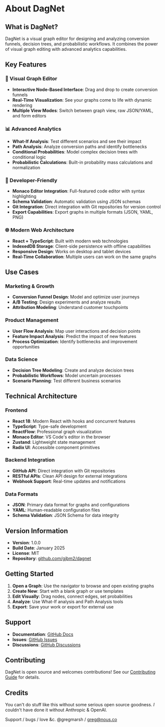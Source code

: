 # About DagNet

## What is DagNet?

DagNet is a visual graph editor for designing and analyzing conversion funnels, decision trees, and probabilistic workflows. It combines the power of visual graph editing with advanced analytics capabilities.

## Key Features

### 🎨 Visual Graph Editor
- **Interactive Node-Based Interface**: Drag and drop to create conversion funnels
- **Real-Time Visualization**: See your graphs come to life with dynamic rendering
- **Multiple View Modes**: Switch between graph view, raw JSON/YAML, and form editors

### 📊 Advanced Analytics
- **What-If Analysis**: Test different scenarios and see their impact
- **Path Analysis**: Analyze conversion paths and identify bottlenecks
- **Conditional Probabilities**: Model complex decision trees with conditional logic
- **Probabilistic Calculations**: Built-in probability mass calculations and normalization

### 🔧 Developer-Friendly
- **Monaco Editor Integration**: Full-featured code editor with syntax highlighting
- **Schema Validation**: Automatic validation using JSON schemas
- **Git Integration**: Direct integration with Git repositories for version control
- **Export Capabilities**: Export graphs in multiple formats (JSON, YAML, PNG)

### 🌐 Modern Web Architecture
- **React + TypeScript**: Built with modern web technologies
- **IndexedDB Storage**: Client-side persistence with offline capabilities
- **Responsive Design**: Works on desktop and tablet devices
- **Real-Time Collaboration**: Multiple users can work on the same graphs

## Use Cases

### Marketing & Growth
- **Conversion Funnel Design**: Model and optimize user journeys
- **A/B Testing**: Design experiments and analyze results
- **Attribution Modeling**: Understand customer touchpoints

### Product Management
- **User Flow Analysis**: Map user interactions and decision points
- **Feature Impact Analysis**: Predict the impact of new features
- **Process Optimization**: Identify bottlenecks and improvement opportunities

### Data Science
- **Decision Tree Modeling**: Create and analyze decision trees
- **Probabilistic Workflows**: Model uncertain processes
- **Scenario Planning**: Test different business scenarios

## Technical Architecture

### Frontend
- **React 18**: Modern React with hooks and concurrent features
- **TypeScript**: Type-safe development
- **ReactFlow**: Professional graph visualization
- **Monaco Editor**: VS Code's editor in the browser
- **Zustand**: Lightweight state management
- **Radix UI**: Accessible component primitives

### Backend Integration
- **GitHub API**: Direct integration with Git repositories
- **RESTful APIs**: Clean API design for external integrations
- **Webhook Support**: Real-time updates and notifications

### Data Formats
- **JSON**: Primary data format for graphs and configurations
- **YAML**: Human-readable configuration files
- **Schema Validation**: JSON Schema for data integrity

## Version Information

- **Version**: 1.0.0
- **Build Date**: January 2025
- **License**: MIT
- **Repository**: [github.com/gjbm2/dagnet](https://github.com/gjbm2/dagnet)

## Getting Started

1. **Open a Graph**: Use the navigator to browse and open existing graphs
2. **Create New**: Start with a blank graph or use templates
3. **Edit Visually**: Drag nodes, connect edges, set probabilities
4. **Analyze**: Use What-If analysis and Path Analysis tools
5. **Export**: Save your work or export for external use

## Support

- **Documentation**: [GitHub Docs](https://github.com/gjbm2/dagnet/tree/main/docs)
- **Issues**: [GitHub Issues](https://github.com/gjbm2/dagnet/issues)
- **Discussions**: [GitHub Discussions](https://github.com/gjbm2/dagnet/discussions)

## Contributing

DagNet is open source and welcomes contributions! See our [Contributing Guide](https://github.com/gjbm2/dagnet/blob/main/CONTRIBUTING.md) for details.

## Credits

You can't do stuff like this without some serious open source goodness. *I* couldn't have done it without Anthropic & OpenAI. 

Support / bugs / love &c. @gregmarsh / [greg@nous.co](mailto:greg@nous.co)